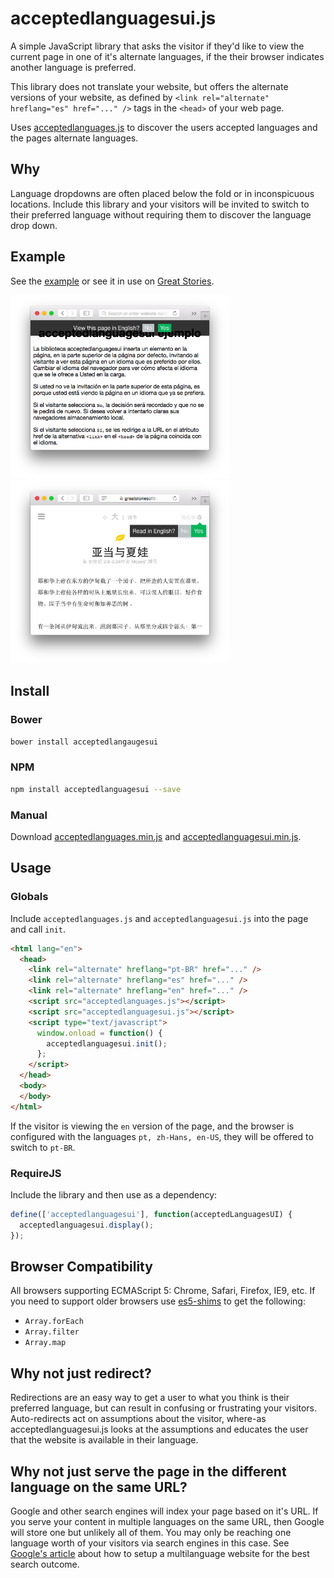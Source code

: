 # acceptedlanguagesui.js

A simple JavaScript library that asks the visitor if they'd like to view the current page in one of it's alternate languages, if the their browser indicates another language is preferred.

This library does not translate your website, but offers the alternate versions of your website, as defined by `<link rel="alternate" hreflang="es" href="..." />` tags in the `<head>` of your web page.

Uses [acceptedlanguages.js](https://github.com/leighmcculloch/acceptedlanguages.js) to discover the users accepted languages and the pages alternate languages.

## Why

Language dropdowns are often placed below the fold or in inconspicuous locations. Include this library and your visitors will be invited to switch to their preferred language without requiring them to discover the language drop down.

## Example

See the [example](example/) or see it in use on [Great Stories](https://greatstories.cn/the_lost_son).

<img src="README-screenshot-1.png" width="350" />
<img src="README-screenshot-2.png" width="350" />

## Install

### Bower

```bash
bower install acceptedlangaugesui
```

### NPM

```bash
npm install acceptedlanguagesui --save
```

### Manual

Download [acceptedlanguages.min.js](https://github.com/leighmcculloch/acceptedlanguages.js/blob/master/dist/acceptedlanguages.min.js) and [acceptedlanguagesui.min.js](dist/acceptedlanguagesui.min.js).

## Usage

### Globals

Include `acceptedlanguages.js` and `acceptedlanguagesui.js` into the page and call `init`.

```html
<html lang="en">
  <head>
    <link rel="alternate" hreflang="pt-BR" href="..." />
    <link rel="alternate" hreflang="es" href="..." />
    <link rel="alternate" hreflang="en" href="..." />
    <script src="acceptedlanguages.js"></script>
    <script src="acceptedlanguagesui.js"></script>
    <script type="text/javascript">
      window.onload = function() {
        acceptedlanguagesui.init();
      };
    </script>
  </head>
  <body>
  </body>
</html>
```

If the visitor is viewing the `en` version of the page, and the browser is configured with the languages `pt, zh-Hans, en-US`, they will be offered to switch to `pt-BR`.

### RequireJS

Include the library and then use as a dependency:

```javascript
define(['acceptedlanguagesui'], function(acceptedLanguagesUI) {
  acceptedlanguagesui.display();
});
```

## Browser Compatibility

All browsers supporting ECMAScript 5: Chrome, Safari, Firefox, IE9, etc. If you need to support older browsers use [es5-shims](https://github.com/es-shims/es5-shim) to get the following:
* `Array.forEach`
* `Array.filter`
* `Array.map`

## Why not just redirect?

Redirections are an easy way to get a user to what you think is their preferred language, but can result in confusing or frustrating your visitors. Auto-redirects act on assumptions about the visitor, where-as acceptedlanguagesui.js looks at the assumptions and educates the user that the website is available in their language.

## Why not just serve the page in the different language on the same URL?

Google and other search engines will index your page based on it's URL. If you serve your content in multiple languages on the same URL, then Google will store one but unlikely all of them. You may only be reaching one language worth of your visitors via search engines in this case. See [Google's article](https://support.google.com/webmasters/answer/189077) about how to setup a multilanguage website for the best search outcome.
